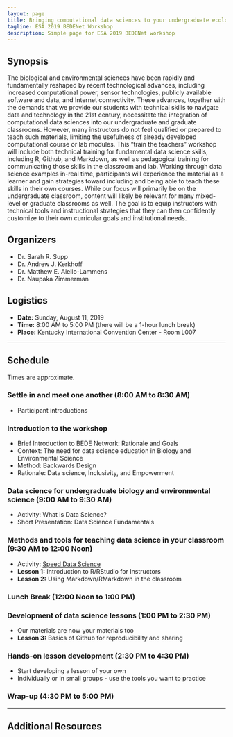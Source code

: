 ```yaml
---
layout: page
title: Bringing computational data sciences to your undergraduate ecology classroom
tagline: ESA 2019 BEDENet Workshop
description: Simple page for ESA 2019 BEDENet workshop
---
```


## Synopsis

The biological and environmental sciences have been rapidly and fundamentally reshaped by recent technological advances, including increased computational power, sensor technologies, publicly available software and data, and Internet connectivity. These advances, together with the demands that we provide our students with technical skills to navigate data and technology in the 21st century, necessitate the integration of computational data sciences into our undergraduate and graduate classrooms. However, many instructors do not feel qualified or prepared to teach such materials, limiting the usefulness of already developed computational course or lab modules. This “train the teachers” workshop will include both technical training for fundamental data science skills, including R, Github, and Markdown, as well as pedagogical training for communicating those skills in the classroom and lab. Working through data science examples in-real time, participants will experience the material as a  learner and gain strategies toward including and being able to teach these skills in their own courses. While our focus will primarily be on the undergraduate classroom, content will likely be relevant for many mixed-level or graduate classrooms as well. The goal is to equip instructors with technical tools and instructional strategies that they can then confidently customize to their own curricular goals and institutional needs.

## Organizers

* Dr. Sarah R. Supp
* Dr. Andrew J. Kerkhoff
* Dr. Matthew E. Aiello-Lammens
* Dr. Naupaka Zimmerman

## Logistics

* **Date:** Sunday, August 11, 2019
* **Time:** 8:00 AM to 5:00 PM (there will be a 1-hour lunch break)
* **Place:** Kentucky International Convention Center - Room L007

***

## Schedule

Times are approximate.

### Settle in and meet one another (8:00 AM to 8:30 AM)

* Participant introductions

### Introduction to the workshop

* Brief Introduction to BEDE Network: Rationale and Goals
* Context: The need for data science education in Biology and Environmental Science
* Method: Backwards Design
* Rationale: Data science, Inclusivity, and Empowerment

### Data science for undergraduate biology and environmental science (9:00 AM to 9:30 AM)

* Activity: What is Data Science?
* Short Presentation: Data Science Fundamentals

### Methods and tools for teaching data science in your classroom (9:30 AM to 12:00 Noon)

* Activity: [Speed Data Science](docs/ESA2019-Speed-Data-Science-Activity.html)
* **Lesson 1:** Introduction to R/RStudio for Instructors
* **Lesson 2:** Using Markdown/RMarkdown in the classroom

### Lunch Break (12:00 Noon to 1:00 PM)

### Development of data science lessons (1:00 PM to 2:30 PM)

* Our materials are now your materials too
* **Lesson 3:** Basics of Github for reproducibility and sharing

### Hands-on lesson development (2:30 PM to 4:30 PM)

* Start developing a lesson of your own
* Individually or in small groups - use the tools you want to practice

### Wrap-up (4:30 PM to 5:00 PM)

***

## Additional Resources

<!---
- [Overview](pages/overview.html)
- [Making an independent website](pages/independent_site.html)
- [Making a personal site](pages/user_site.html)
- [Making a site for a project](pages/project_site.html)
- [Making a jekyll-free site](pages/nojekyll.html)
- [Testing your site locally](pages/local_test.html)
- [Resources](pages/resources.html)
--->
